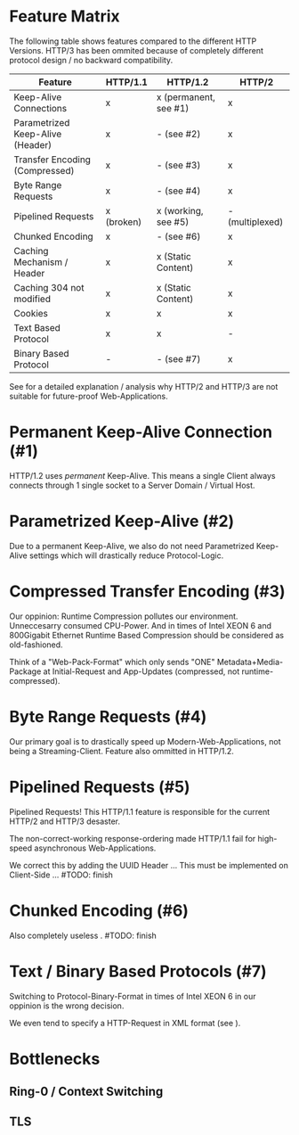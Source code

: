 # Feature Matrix

The following table shows features compared to the different HTTP Versions.
HTTP/3 has been ommited because of completely different protocol design / no backward compatibility.

| Feature                             | HTTP/1.1               | HTTP/1.2               | HTTP/2                 |
|-------------------------------------|------------------------|------------------------|------------------------|
| Keep-Alive Connections              | x                      | x (permanent, see #1)  | x                      |
| Parametrized Keep-Alive (Header)    | x                      | - (see #2)             | x                      |
| Transfer Encoding (Compressed)      | x                      | - (see #3)             | x                      |
| Byte Range Requests                 | x                      | - (see #4)             | x                      |
| Pipelined Requests                  | x (broken)             | x (working, see #5)    | - (multiplexed)        |
| Chunked Encoding                    | x                      | - (see #6)             | x                      |
| Caching Mechanism / Header          | x                      | x (Static Content)     | x                      |
| Caching 304 not modified            | x                      | x (Static Content)     | x                      |
| Cookies                             | x                      | x                      | x                      |
| Text Based Protocol                 | x                      | x                      | -                      |
| Binary Based Protocol               | -                      | - (see #7)             | x                      |

See []() for a detailed explanation / analysis why HTTP/2 and HTTP/3 are not suitable for future-proof
Web-Applications.

# Permanent Keep-Alive Connection (#1)

HTTP/1.2 uses *permanent* Keep-Alive. This means a single Client always connects through 1 single socket to a
Server Domain / Virtual Host.

# Parametrized Keep-Alive (#2)

Due to a permanent Keep-Alive, we also do not need Parametrized Keep-Alive settings which will drastically reduce
Protocol-Logic.

# Compressed Transfer Encoding (#3)

Our oppinion: Runtime Compression pollutes our environment. Unneccesarry consumed CPU-Power. And in times of
Intel XEON 6 and 800Gigabit Ethernet Runtime Based Compression should be considered as old-fashioned.

Think of a "Web-Pack-Format" which only sends "ONE" Metadata+Media-Package at Initial-Request and App-Updates
(compressed, not runtime-compressed).

# Byte Range Requests (#4)

Our primary goal is to drastically speed up Modern-Web-Applications, not being a Streaming-Client. Feature also
ommitted in HTTP/1.2.

# Pipelined Requests (#5)

Pipelined Requests! This HTTP/1.1 feature is responsible for the current HTTP/2 and HTTP/3 desaster.

The non-correct-working response-ordering made HTTP/1.1 fail for high-speed asynchronous Web-Applications.

We correct this by adding the UUID Header ... This must be implemented on Client-Side ...
#TODO: finish

# Chunked Encoding (#6)

Also completely useless .
#TODO: finish

# Text / Binary Based Protocols (#7)

Switching to Protocol-Binary-Format in times of Intel XEON 6 in our oppinion is the wrong decision.

We even tend to specify a HTTP-Request in XML format (see []()).

# Bottlenecks

## Ring-0 / Context Switching

## TLS

